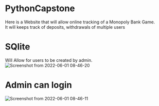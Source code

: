 # PythonCapstone
 Here is a Website that will allow online tracking of a Monopoly Bank Game. 
 It will keeps track of deposits, withdrawals of multiple users
# SQlite
Will Allow for users to be created by admin.
![Screenshot from 2022-06-01 08-46-20](https://user-images.githubusercontent.com/35750750/171447172-86d5c7ef-75f9-4cd4-b2b4-c34128824813.png)
# Admin can login 

![Screenshot from 2022-06-01 08-46-11](https://user-images.githubusercontent.com/35750750/171447419-f9bb4b89-96c2-4871-a359-0b7f3de54382.png)
